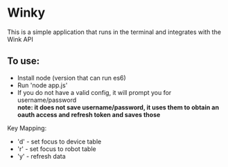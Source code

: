 # Winky

This is a simple application that runs in the terminal and integrates with the Wink API

## To use:
- Install node (version that can run es6)
- Run 'node app.js'
- If you do not have a valid config, it will prompt you for username/password  
  **note: it does not save username/password, it uses them to obtain an oauth access and refresh token and saves those**

Key Mapping:
- 'd' - set focus to device table
- 'r' - set focus to robot table
- 'y' - refresh data